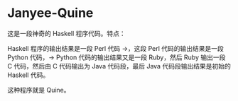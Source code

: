 # Janyee-Quine
这是一段神奇的 Haskell 程序代码。特点：

Haskell 程序的输出结果是一段 Perl 代码 →，这段 Perl 代码的输出结果是一段 Python 代码，→ Python 代码的输出结果又是一段 Ruby，然后 Ruby 输出一段 C 代码，然后由 C 代码输出为 Java 代码段，最后 Java 代码段输出结果是初始的 Haskell  代码。

这种程序就是 Quine。
